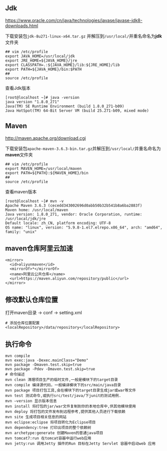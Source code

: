 ## Jdk

https://www.oracle.com/cn/java/technologies/javase/javase-jdk8-downloads.html

下载安装包`jdk-8u271-linux-x64.tar.gz` 并解压到`/usr/local/`并重名命名为**jdk**文件夹

```shell
## vim /etc/profile
export JAVA_HOME=/usr/local/jdk
export JRE_HOME=${JAVA_HOME}/jre  
export CLASSPATH=.:${JAVA_HOME}/lib:${JRE_HOME}/lib  
export PATH=${JAVA_HOME}/bin:$PATH
##
source /etc/profile
```

查看Jdk版本

```shell
[root@localhost ~]# java -version
java version "1.8.0_271"
Java(TM) SE Runtime Environment (build 1.8.0_271-b09)
Java HotSpot(TM) 64-Bit Server VM (build 25.271-b09, mixed mode)
```

## Maven

http://maven.apache.org/download.cgi

下载安装包`apache-maven-3.6.3-bin.tar.gz`并解压到`/usr/local/`并重名命名为**maven**文件夹

```shell
## vim /etc/profile
export MAVEN_HOME=/usr/local/maven
export PATH=${PATH}:${MAVEN_HOME}/bin
## 
source /etc/profile
```

查看maven版本

```shell
[root@localhost ~]# mvn -v
Apache Maven 3.6.3 (cecedd343002696d0abb50b32b541b8a6ba2883f)
Maven home: /usr/local/maven
Java version: 1.8.0_271, vendor: Oracle Corporation, runtime: /usr/local/jdk/jre
Default locale: zh_CN, platform encoding: UTF-8
OS name: "linux", version: "5.9.8-1.el7.elrepo.x86_64", arch: "amd64", family: "unix"
```

## maven仓库阿里云加速
```
<mirror>
  <id>aliyunmaven</id>
  <mirrorOf>*</mirrorOf>
  <name>阿里云公共仓库</name>
  <url>https://maven.aliyun.com/repository/public</url>
</mirror>
```

## 修改默认仓库位置

打开maven目录 -> conf -> setting.xml

```shell
# 添加仓库位置配置
<localRepository>/data/repository</localRepository>
```

## 执行命令

```shell
mvn compile
mvn exec:java -Dexec.mainClass="Demo"
mvn package -Dmaven.test.skip=true
mvn package -Pdev -Dmaven.test.skip=true
# 命令描述
mvn clean 清理项⽬⽣产的临时⽂件,⼀般是模块下的target⽬录
mvn compile 编译源代码，⼀般编译模块下的src/main/java⽬录
mvn package 项⽬打包⼯具,会在模块下的target⽬录⽣成jar或war等⽂件
mvn test 测试命令,或执⾏src/test/java/下junit的测试⽤例.
mvn –version 显示版本信息
mvn install 将打包的jar/war⽂件复制到你的本地仓库中,供其他模块使⽤
mvn deploy 将打包的⽂件发布到远程参考,提供其他⼈员进⾏下载依赖
mvn site ⽣成项⽬相关信息的⽹站
mvn eclipse:eclipse 将项⽬转化为Eclipse项⽬
mvn dependency:tree 打印出项⽬的整个依赖树
mvn archetype:generate 创建Maven的普通java项⽬
mvn tomcat7:run 在tomcat容器中运⾏web应⽤
mvn jetty:run 调⽤Jetty 插件的Run ⽬标在Jetty Servlet 容器中启动web 应⽤
```
